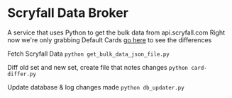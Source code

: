 # Scryfall Data Broker

A service that uses Python to get the bulk data from api.scryfall.com
Right now we're only grabbing Default Cards
[go here](https://scryfall.com/docs/api/bulk-data) to see the differences

Fetch Scryfall Data
`python get_bulk_data_json_file.py`

Diff old set and new set, create file that notes changes
`python card-differ.py`

Update database & log changes made
`python db_updater.py`

